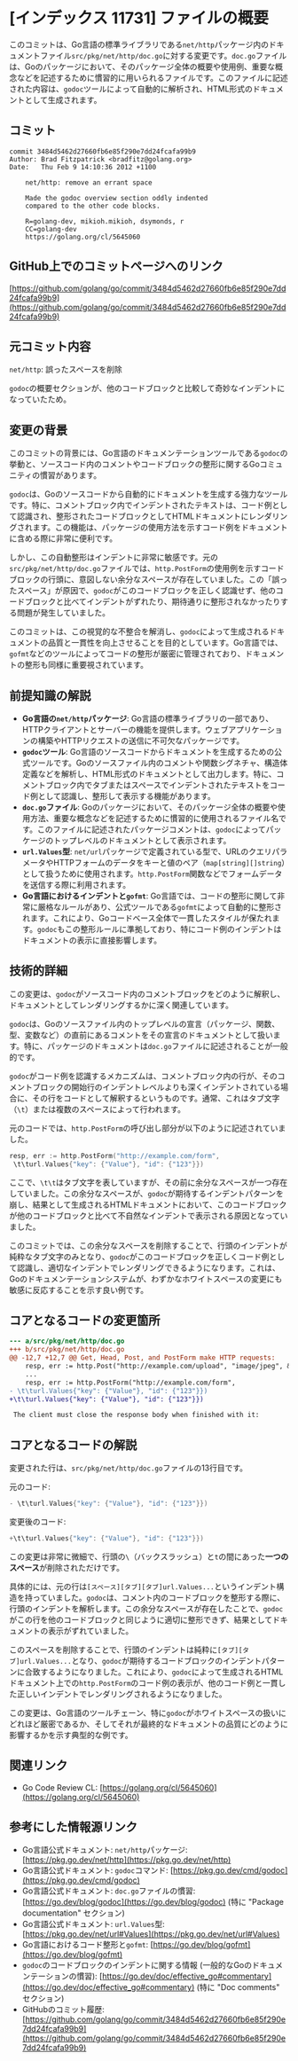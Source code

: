 # [インデックス 11731] ファイルの概要

このコミットは、Go言語の標準ライブラリである`net/http`パッケージ内のドキュメントファイル`src/pkg/net/http/doc.go`に対する変更です。`doc.go`ファイルは、Goのパッケージにおいて、そのパッケージ全体の概要や使用例、重要な概念などを記述するために慣習的に用いられるファイルです。このファイルに記述された内容は、`godoc`ツールによって自動的に解析され、HTML形式のドキュメントとして生成されます。

## コミット

```
commit 3484d5462d27660fb6e85f290e7dd24fcafa99b9
Author: Brad Fitzpatrick <bradfitz@golang.org>
Date:   Thu Feb 9 14:10:36 2012 +1100

    net/http: remove an errant space

    Made the godoc overview section oddly indented
    compared to the other code blocks.

    R=golang-dev, mikioh.mikioh, dsymonds, r
    CC=golang-dev
    https://golang.org/cl/5645060
```

## GitHub上でのコミットページへのリンク

[https://github.com/golang/go/commit/3484d5462d27660fb6e85f290e7dd24fcafa99b9](https://github.com/golang/go/commit/3484d5462d27660fb6e85f290e7dd24fcafa99b9)

## 元コミット内容

`net/http`: 誤ったスペースを削除

`godoc`の概要セクションが、他のコードブロックと比較して奇妙なインデントになっていたため。

## 変更の背景

このコミットの背景には、Go言語のドキュメンテーションツールである`godoc`の挙動と、ソースコード内のコメントやコードブロックの整形に関するGoコミュニティの慣習があります。

`godoc`は、Goのソースコードから自動的にドキュメントを生成する強力なツールです。特に、コメントブロック内でインデントされたテキストは、コード例として認識され、整形されたコードブロックとしてHTMLドキュメントにレンダリングされます。この機能は、パッケージの使用方法を示すコード例をドキュメントに含める際に非常に便利です。

しかし、この自動整形はインデントに非常に敏感です。元の`src/pkg/net/http/doc.go`ファイルでは、`http.PostForm`の使用例を示すコードブロックの行頭に、意図しない余分なスペースが存在していました。この「誤ったスペース」が原因で、`godoc`がこのコードブロックを正しく認識せず、他のコードブロックと比べてインデントがずれたり、期待通りに整形されなかったりする問題が発生していました。

このコミットは、この視覚的な不整合を解消し、`godoc`によって生成されるドキュメントの品質と一貫性を向上させることを目的としています。Go言語では、`gofmt`などのツールによってコードの整形が厳密に管理されており、ドキュメントの整形も同様に重要視されています。

## 前提知識の解説

*   **Go言語の`net/http`パッケージ**: Go言語の標準ライブラリの一部であり、HTTPクライアントとサーバーの機能を提供します。ウェブアプリケーションの構築やHTTPリクエストの送信に不可欠なパッケージです。
*   **`godoc`ツール**: Go言語のソースコードからドキュメントを生成するための公式ツールです。Goのソースファイル内のコメントや関数シグネチャ、構造体定義などを解析し、HTML形式のドキュメントとして出力します。特に、コメントブロック内でタブまたはスペースでインデントされたテキストをコード例として認識し、整形して表示する機能があります。
*   **`doc.go`ファイル**: Goのパッケージにおいて、そのパッケージ全体の概要や使用方法、重要な概念などを記述するために慣習的に使用されるファイル名です。このファイルに記述されたパッケージコメントは、`godoc`によってパッケージのトップレベルのドキュメントとして表示されます。
*   **`url.Values`型**: `net/url`パッケージで定義されている型で、URLのクエリパラメータやHTTPフォームのデータをキーと値のペア（`map[string][]string`）として扱うために使用されます。`http.PostForm`関数などでフォームデータを送信する際に利用されます。
*   **Go言語におけるインデントと`gofmt`**: Go言語では、コードの整形に関して非常に厳格なルールがあり、公式ツールである`gofmt`によって自動的に整形されます。これにより、Goコードベース全体で一貫したスタイルが保たれます。`godoc`もこの整形ルールに準拠しており、特にコード例のインデントはドキュメントの表示に直接影響します。

## 技術的詳細

この変更は、`godoc`がソースコード内のコメントブロックをどのように解釈し、ドキュメントとしてレンダリングするかに深く関連しています。

`godoc`は、Goのソースファイル内のトップレベルの宣言（パッケージ、関数、型、変数など）の直前にあるコメントをその宣言のドキュメントとして扱います。特に、パッケージのドキュメントは`doc.go`ファイルに記述されることが一般的です。

`godoc`がコード例を認識するメカニズムは、コメントブロック内の行が、そのコメントブロックの開始行のインデントレベルよりも深くインデントされている場合に、その行をコードとして解釈するというものです。通常、これはタブ文字（`\t`）または複数のスペースによって行われます。

元のコードでは、`http.PostForm`の呼び出し部分が以下のように記述されていました。

```go
resp, err := http.PostForm("http://example.com/form",
 \t\turl.Values{"key": {"Value"}, "id": {"123"}})
```

ここで、`\t\t`はタブ文字を表していますが、その前に余分なスペースが一つ存在していました。この余分なスペースが、`godoc`が期待するインデントパターンを崩し、結果として生成されるHTMLドキュメントにおいて、このコードブロックが他のコードブロックと比べて不自然なインデントで表示される原因となっていました。

このコミットでは、この余分なスペースを削除することで、行頭のインデントが純粋なタブ文字のみとなり、`godoc`がこのコードブロックを正しくコード例として認識し、適切なインデントでレンダリングできるようになります。これは、Goのドキュメンテーションシステムが、わずかなホワイトスペースの変更にも敏感に反応することを示す良い例です。

## コアとなるコードの変更箇所

```diff
--- a/src/pkg/net/http/doc.go
+++ b/src/pkg/net/http/doc.go
@@ -12,7 +12,7 @@ Get, Head, Post, and PostForm make HTTP requests:
 	resp, err := http.Post("http://example.com/upload", "image/jpeg", &buf)
 	...
 	resp, err := http.PostForm("http://example.com/form",
- \t\turl.Values{"key": {"Value"}, "id": {"123"}})
+\t\turl.Values{"key": {"Value"}, "id": {"123"}})

 The client must close the response body when finished with it:
```

## コアとなるコードの解説

変更された行は、`src/pkg/net/http/doc.go`ファイルの13行目です。

元のコード:
```go
- \t\turl.Values{"key": {"Value"}, "id": {"123"}})
```
変更後のコード:
```go
+\t\turl.Values{"key": {"Value"}, "id": {"123"}})
```

この変更は非常に微細で、行頭の`\`（バックスラッシュ）と`t`の間にあった**一つのスペース**が削除されただけです。

具体的には、元の行は`[スペース][タブ][タブ]url.Values...`というインデント構造を持っていました。`godoc`は、コメント内のコードブロックを整形する際に、行頭のインデントを解析します。この余分なスペースが存在したことで、`godoc`がこの行を他のコードブロックと同じように適切に整形できず、結果としてドキュメントの表示がずれていました。

このスペースを削除することで、行頭のインデントは純粋に`[タブ][タブ]url.Values...`となり、`godoc`が期待するコードブロックのインデントパターンに合致するようになりました。これにより、`godoc`によって生成されるHTMLドキュメント上での`http.PostForm`のコード例の表示が、他のコード例と一貫した正しいインデントでレンダリングされるようになりました。

この変更は、Go言語のツールチェーン、特に`godoc`がホワイトスペースの扱いにどれほど厳密であるか、そしてそれが最終的なドキュメントの品質にどのように影響するかを示す典型的な例です。

## 関連リンク

*   Go Code Review CL: [https://golang.org/cl/5645060](https://golang.org/cl/5645060)

## 参考にした情報源リンク

*   Go言語公式ドキュメント: `net/http`パッケージ: [https://pkg.go.dev/net/http](https://pkg.go.dev/net/http)
*   Go言語公式ドキュメント: `godoc`コマンド: [https://pkg.go.dev/cmd/godoc](https://pkg.go.dev/cmd/godoc)
*   Go言語公式ドキュメント: `doc.go`ファイルの慣習: [https://go.dev/blog/godoc](https://go.dev/blog/godoc) (特に "Package documentation" セクション)
*   Go言語公式ドキュメント: `url.Values`型: [https://pkg.go.dev/net/url#Values](https://pkg.go.dev/net/url#Values)
*   Go言語におけるコード整形と`gofmt`: [https://go.dev/blog/gofmt](https://go.dev/blog/gofmt)
*   `godoc`のコードブロックのインデントに関する情報 (一般的なGoのドキュメンテーションの慣習): [https://go.dev/doc/effective_go#commentary](https://go.dev/doc/effective_go#commentary) (特に "Doc comments" セクション)
*   GitHubのコミット履歴: [https://github.com/golang/go/commit/3484d5462d27660fb6e85f290e7dd24fcafa99b9](https://github.com/golang/go/commit/3484d5462d27660fb6e85f290e7dd24fcafa99b9)

